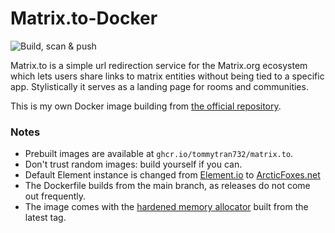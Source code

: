 # Matrix.to-Docker

![Build, scan & push](https://github.com/tommytran732/Matrix.to-Docker/actions/workflows/build.yml/badge.svg)

Matrix.to is a simple url redirection service for the Matrix.org ecosystem which lets users share links to matrix entities without being tied to a specific app. Stylistically it serves as a landing page for rooms and communities.

This is my own Docker image building from [the official repository](https://github.com/matrix-org/matrix.to).

### Notes
- Prebuilt images are available at `ghcr.io/tommytran732/matrix.to`.
- Don't trust random images: build yourself if you can.
- Default Element instance is changed from [Element.io](https://app.element.io) to [ArcticFoxes.net](https://element.arcticfoxes.net)
- The Dockerfile builds from the main branch, as releases do not come out frequently.
- The image comes with the [hardened memory allocator](https://github.com/GrapheneOS/hardened_malloc) built from the latest tag.

